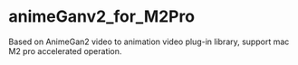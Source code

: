 # animeGanv2_for_M2Pro
Based on AnimeGan2 video to animation video plug-in library, support mac M2 pro accelerated operation.
